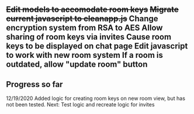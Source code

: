 ~~Edit models to accomodate room keys~~
~~Migrate current javascript to cleanapp.js~~
Change encryption system from RSA to AES
Allow sharing of room keys via invites
Cause room keys to be displayed on chat page
Edit javascript to work with new room system
If a room is outdated, allow "update room" button
--------
Progress so far
--------
12/19/2020 Added logic for creating room keys on new room view, but has not been tested.
Next: Test logic and recreate logic for invites
